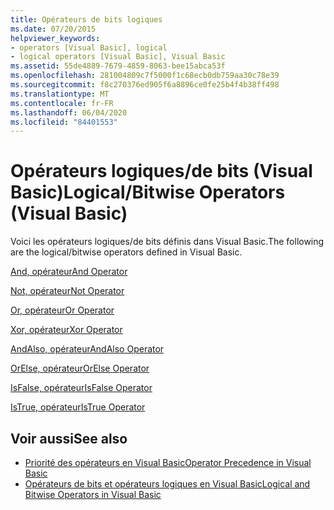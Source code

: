 ```yaml
---
title: Opérateurs de bits logiques
ms.date: 07/20/2015
helpviewer_keywords:
- operators [Visual Basic], logical
- logical operators [Visual Basic], Visual Basic
ms.assetid: 55de4889-7679-4859-8063-bee15abca53f
ms.openlocfilehash: 281004809c7f5000f1c68ecb0db759aa30c78e39
ms.sourcegitcommit: f8c270376ed905f6a8896ce0fe25b4f4b38ff498
ms.translationtype: MT
ms.contentlocale: fr-FR
ms.lasthandoff: 06/04/2020
ms.locfileid: "84401553"
---
```

# <a name="logicalbitwise-operators-visual-basic"></a><span data-ttu-id="2ae60-102">Opérateurs logiques/de bits (Visual Basic)</span><span class="sxs-lookup"><span data-stu-id="2ae60-102">Logical/Bitwise Operators (Visual Basic)</span></span>
<span data-ttu-id="2ae60-103">Voici les opérateurs logiques/de bits définis dans Visual Basic.</span><span class="sxs-lookup"><span data-stu-id="2ae60-103">The following are the logical/bitwise operators defined in Visual Basic.</span></span>  
  
 [<span data-ttu-id="2ae60-104">And, opérateur</span><span class="sxs-lookup"><span data-stu-id="2ae60-104">And Operator</span></span>](and-operator.md)  
  
 [<span data-ttu-id="2ae60-105">Not, opérateur</span><span class="sxs-lookup"><span data-stu-id="2ae60-105">Not Operator</span></span>](not-operator.md)  
  
 [<span data-ttu-id="2ae60-106">Or, opérateur</span><span class="sxs-lookup"><span data-stu-id="2ae60-106">Or Operator</span></span>](or-operator.md)  
  
 [<span data-ttu-id="2ae60-107">Xor, opérateur</span><span class="sxs-lookup"><span data-stu-id="2ae60-107">Xor Operator</span></span>](xor-operator.md)  
  
 [<span data-ttu-id="2ae60-108">AndAlso, opérateur</span><span class="sxs-lookup"><span data-stu-id="2ae60-108">AndAlso Operator</span></span>](andalso-operator.md)  
  
 [<span data-ttu-id="2ae60-109">OrElse, opérateur</span><span class="sxs-lookup"><span data-stu-id="2ae60-109">OrElse Operator</span></span>](orelse-operator.md)  
  
 [<span data-ttu-id="2ae60-110">IsFalse, opérateur</span><span class="sxs-lookup"><span data-stu-id="2ae60-110">IsFalse Operator</span></span>](isfalse-operator.md)  
  
 [<span data-ttu-id="2ae60-111">IsTrue, opérateur</span><span class="sxs-lookup"><span data-stu-id="2ae60-111">IsTrue Operator</span></span>](istrue-operator.md)  
  
## <a name="see-also"></a><span data-ttu-id="2ae60-112">Voir aussi</span><span class="sxs-lookup"><span data-stu-id="2ae60-112">See also</span></span>

- [<span data-ttu-id="2ae60-113">Priorité des opérateurs en Visual Basic</span><span class="sxs-lookup"><span data-stu-id="2ae60-113">Operator Precedence in Visual Basic</span></span>](operator-precedence.md)
- [<span data-ttu-id="2ae60-114">Opérateurs de bits et opérateurs logiques en Visual Basic</span><span class="sxs-lookup"><span data-stu-id="2ae60-114">Logical and Bitwise Operators in Visual Basic</span></span>](../../programming-guide/language-features/operators-and-expressions/logical-and-bitwise-operators.md)
